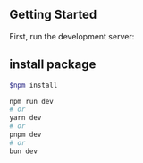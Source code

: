 ## Getting Started

First, run the development server:
## install package
```sh 
$npm install 
```

```bash
npm run dev
# or
yarn dev
# or
pnpm dev
# or
bun dev
```


